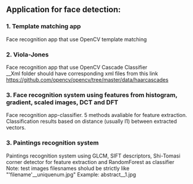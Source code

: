 ## Application for face detection:
### 1. Template matching app
Face recognition app that use OpenCV template matching     
### 2. Viola-Jones 
Face recognition app that use OpenCV Cascade Classifier  
__Xml folder should have corresponding xml files from this link https://github.com/opencv/opencv/tree/master/data/haarcascades
### 3. Face recognition system using features from histogram, gradient, scaled images, DCT and DFT
Face recognition app-classifier. 5 methods avaliable for feature extraction. Classification results based on distance (usually l1) between extracted vectors.
### 3. Paintings recognition system  
Paintings recognition system using GLCM, SIFT descriptors, Shi-Tomasi corner detector for feature extraction and RandomForest as classifier  
Note: test images filesnames sholud be strictly like "'filename'__uniquenum.jpg" Example: abstract__1.jpg